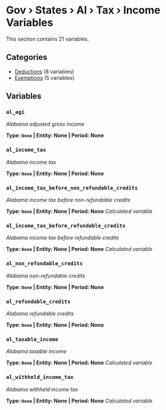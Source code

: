 # Gov › States › Al › Tax › Income Variables

This section contains 21 variables.

## Categories

- [Deductions](deductions/index.md) (8 variables)
- [Exemptions](exemptions/index.md) (5 variables)

## Variables

### `al_agi`
*Alabama adjusted gross income*

**Type: `None` | Entity: None | Period: None**

### `al_income_tax`
*Alabama income tax*

**Type: `None` | Entity: None | Period: None**

### `al_income_tax_before_non_refundable_credits`
*Alabama income tax before non-refundable credits*

**Type: `None` | Entity: None | Period: None**
*Calculated variable*

### `al_income_tax_before_refundable_credits`
*Alabama income tax before refundable credits*

**Type: `None` | Entity: None | Period: None**
*Calculated variable*

### `al_non_refundable_credits`
*Alabama non-refundable credits*

**Type: `None` | Entity: None | Period: None**

### `al_refundable_credits`
*Alabama refundable credits*

**Type: `None` | Entity: None | Period: None**

### `al_taxable_income`
*Alabama taxable income*

**Type: `None` | Entity: None | Period: None**
*Calculated variable*

### `al_withheld_income_tax`
*Alabama withheld income tax*

**Type: `None` | Entity: None | Period: None**
*Calculated variable*
